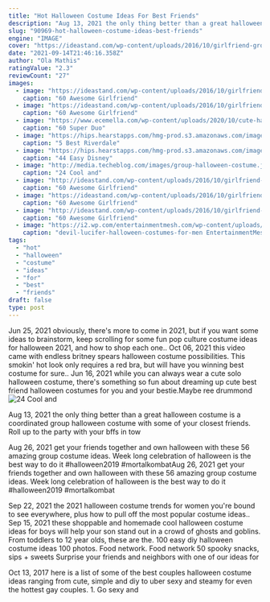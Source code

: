 ```yaml
---
title: "Hot Halloween Costume Ideas For Best Friends"
description: "Aug 13, 2021 the only thing better than a great halloween costume is a coordinated group halloween costume with some of your closest friends. Roll up to the party with your bffs in tow"
slug: "90969-hot-halloween-costume-ideas-best-friends"
engine: "IMAGE"
cover: "https://ideastand.com/wp-content/uploads/2016/10/girlfriend-group-costume/8-girlfriend-group-costume-ideas.jpg"
date: "2021-09-14T21:46:16.358Z"
author: "Ola Mathis"
ratingValue: "2.3"
reviewCount: "27"
images:
  - image: "https://ideastand.com/wp-content/uploads/2016/10/girlfriend-group-costume/8-girlfriend-group-costume-ideas.jpg"
    caption: "60 Awesome Girlfriend"
  - image: "https://ideastand.com/wp-content/uploads/2016/10/girlfriend-group-costume/22-girlfriend-group-costume-ideas.jpg"
    caption: "60 Awesome Girlfriend"
  - image: "https://www.ecemella.com/wp-content/uploads/2020/10/cute-halloween-bff-costume-idea.jpg"
    caption: "60 Super Duo"
  - image: "https://hips.hearstapps.com/hmg-prod.s3.amazonaws.com/images/riverdale-halloween-costumes-1531846329.jpg?crop=1.00xw:1.00xh;0,0&resize=1200:*"
    caption: "5 Best Riverdale"
  - image: "https://hips.hearstapps.com/hmg-prod.s3.amazonaws.com/images/disney-halloween-costumes-1564088712.jpg?crop=1.00xw:1.00xh;0,0&resize=1200:*"
    caption: "44 Easy Disney"
  - image: "http://media.techeblog.com/images/group-halloween-costume.jpg"
    caption: "24 Cool and"
  - image: "http://ideastand.com/wp-content/uploads/2016/10/girlfriend-group-costume/2-girlfriend-group-costume-ideas.jpg"
    caption: "60 Awesome Girlfriend"
  - image: "https://ideastand.com/wp-content/uploads/2016/10/girlfriend-group-costume/23-girlfriend-group-costume-ideas-1.jpg"
    caption: "60 Awesome Girlfriend"
  - image: "http://ideastand.com/wp-content/uploads/2016/10/girlfriend-group-costume/12-girlfriend-group-costume-ideas.jpg"
    caption: "60 Awesome Girlfriend"
  - image: "https://i2.wp.com/entertainmentmesh.com/wp-content/uploads/2017/09/devil-lucifer-halloween-costumes-for-men.jpg?ssl=1"
    caption: "devil-lucifer-halloween-costumes-for-men EntertainmentMesh"
tags:
  - "hot"
  - "halloween"
  - "costume"
  - "ideas"
  - "for"
  - "best"
  - "friends"
draft: false
type: post
---
```


Jun 25, 2021 obviously, there's more to come in 2021, but if you want some ideas to brainstorm, keep scrolling for some fun pop culture costume ideas for halloween 2021, and how to shop each one.. Oct 06, 2021 this video came with endless britney spears halloween costume possibilities. This smokin' hot look only requires a red bra, but will have you winning best costume for sure.. Jun 16, 2021 while you can always wear a cute solo halloween costume, there's something so fun about dreaming up cute best friend halloween costumes for you and your bestie.Maybe ree drummond
![24 Cool and](http://media.techeblog.com/images/group-halloween-costume.jpg "24 Cool and")

Aug 13, 2021 the only thing better than a great halloween costume is a coordinated group halloween costume with some of your closest friends. Roll up to the party with your bffs in tow
<!--inArticleAds-->

<!--galleryOne-->

Aug 26, 2021 get your friends together and own halloween with these 56 amazing group costume ideas.  Week long celebration of halloween is the best way to do it #halloween2019 #mortalkombatAug 26, 2021 get your friends together and own halloween with these 56 amazing group costume ideas.  Week long celebration of halloween is the best way to do it #halloween2019 #mortalkombat
<!--inArticleAds-->

<!--galleryTwo-->

Sep 22, 2021 the 2021 halloween costume trends for women you're bound to see everywhere, plus how to pull off the most popular costume ideas.. Sep 15, 2021 these shoppable and homemade cool halloween costume ideas for boys will help your son stand out in a crowd of ghosts and goblins. From toddlers to 12 year olds, these are the. 100 easy diy halloween costume ideas 100 photos. Food network. Food network 50 spooky snacks, sips + sweets  Surprise your friends and neighbors with one of our ideas for
<!--galleryThree-->

Oct 13, 2017 here is a list of some of the best couples halloween costume ideas  ranging from cute, simple and diy to uber sexy and steamy  for even the hottest gay couples. 1. Go sexy and
